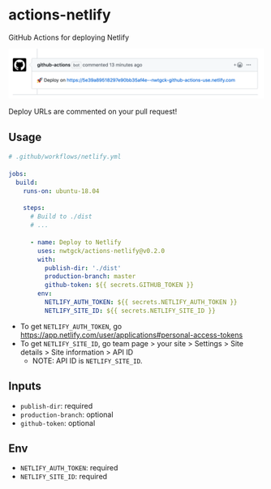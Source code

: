 # actions-netlify
GitHub Actions for deploying Netlify

<img src="doc_assets/deploy-url-comment.png" width="650">

Deploy URLs are commented on your pull request!

## Usage

```yaml
# .github/workflows/netlify.yml

jobs:
  build:
    runs-on: ubuntu-18.04

    steps:
      # Build to ./dist
      # ...

      - name: Deploy to Netlify
        uses: nwtgck/actions-netlify@v0.2.0
        with:
          publish-dir: './dist'
          production-branch: master
          github-token: ${{ secrets.GITHUB_TOKEN }}
        env:
          NETLIFY_AUTH_TOKEN: ${{ secrets.NETLIFY_AUTH_TOKEN }}
          NETLIFY_SITE_ID: ${{ secrets.NETLIFY_SITE_ID }}
```

- To get `NETLIFY_AUTH_TOKEN`, go <https://app.netlify.com/user/applications#personal-access-tokens>
- To get `NETLIFY_SITE_ID`, go team page > your site > Settings > Site details > Site information > API ID
  - NOTE: API ID is `NETLIFY_SITE_ID`.


## Inputs

- `publish-dir`: required
- `production-branch`: optional
- `github-token`: optional

## Env

- `NETLIFY_AUTH_TOKEN`: required
- `NETLIFY_SITE_ID`: required

